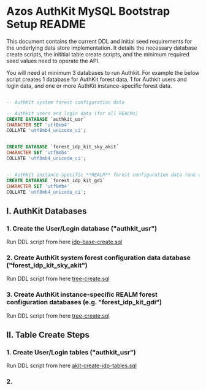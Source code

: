 ﻿# Azos AuthKit MySQL Bootstrap Setup README

This document contains the current DDL and initial seed requirements for the underlying data store implementation. It details the necessary database create scripts, the inititial table create scripts, and the minimum required seed values need to operate the API.

You will need at minimum 3 databases to run Authkit. For example the below script creates 1 database for AuthKit forest data, 1 for Authkit users and login data, and one or more AuthKit instance-specific forest data.

```sql

-- AuthKit system forest configuration data

-- Authkit users and login data (for all REALMs)
CREATE DATABASE `authkit_usr`
CHARACTER SET 'utf8mb4'
COLLATE 'utf8mb4_unicode_ci';


CREATE DATABASE `forest_idp_kit_sky_akit`
CHARACTER SET 'utf8mb4'
COLLATE 'utf8mb4_unicode_ci';


-- AuthKit instance-specific **REALM** forest configuration data (one or more DBs depending on you deployment needs)
CREATE DATABASE `forest_idp_kit_gdi`
CHARACTER SET 'utf8mb4'
COLLATE 'utf8mb4_unicode_ci';

```

## I. AuthKit Databases

### 1. Create the User/Login database ("authkit_usr")

Run DDL script from here [idp-base-create.sql](/src/providers/Azos.MySql/ConfForest/ddl/idp-base-create.sql)

### 2. Create AuthKit system forest configuration data database ("forest_idp_kit_sky_akit")

Run DDL script from here [tree-create.sql](/src/providers/Azos.MySql/ConfForest/ddl/tree-create.sql)

### 3. Create AuthKit instance-specific **REALM** forest configuration databases (e.g. "forest_idp_kit_gdi")

Run DDL script from here [tree-create.sql](/src/providers/Azos.MySql/ConfForest/ddl/tree-create.sql)


## II. Table Create Steps

### 1. Create User/Login tables ("authkit_usr")

Run DDL script from here [akit-create-idp-tables.sql](/src/providers/Azos.AuthKit.Server.MySql/bootstrap/akit-create-idp-tables.sql)


### 2. 

